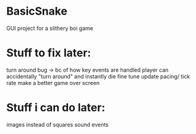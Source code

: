 # BasicSnake
GUI project for a slithery boi game

# Stuff to fix later:
turn around bug -> bc of how key events are handled player can accidentally "turn around" and instantly die
fine tune update pacing/ tick rate
make a better game over screen

# Stuff i can do later:
images instead of squares
sound events
